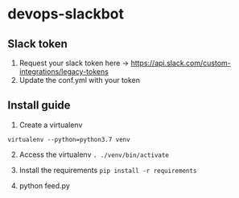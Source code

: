 # devops-slackbot

## Slack token
1. Request your slack token here -> https://api.slack.com/custom-integrations/legacy-tokens
2. Update the conf.yml with your token

## Install guide
1. Create a virtualenv 

`virtualenv --python=python3.7 venv`

2. Access the virtualenv
`. ./venv/bin/activate`

3. Install the requirements
`pip install -r requirements`

4. python feed.py
